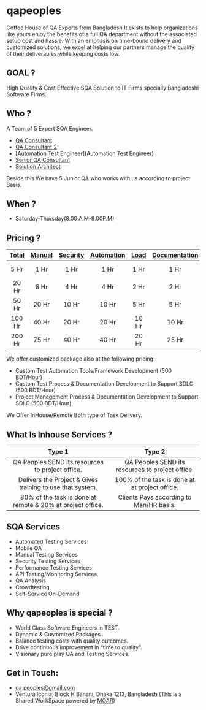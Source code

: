 # qapeoples

Coffee House of QA Experts from Bangladesh.It exists to help organizations like yours enjoy the benefits of a full QA department without the associated setup cost and hassle. With an emphasis on time-bound delivery and customized solutions, we excel at helping our partners manage the quality of their deliverables while keeping costs low.

## GOAL ?

High Quality & Cost Effective SQA Solution to IT Firms specially Bangladeshi Software Firms.

## Who ?

A Team of 5 Expert SQA Engineer.

* [QA Consultant](https://www.linkedin.com/in/kazi-md-shimul-billah-a625b2a9/)
* [QA Consultant 2](https://www.linkedin.com/in/khaled-bin-kamal-6ab3a453/)
* [Automation Test Engineer](Automation Test Engineer)
* [Senior QA Consultant](https://www.linkedin.com/in/mrouf/)
* [Solution Architect](https://www.linkedin.com/in/mostafiz838/)

Beside this We have 5 Junior QA who works with us according to project Basis.

## When ?
* Saturday-Thursday(8.00 A.M-8.00P.M)

## Pricing ?

| Total| [Manual](https://github.com/qapeoples/me/blob/master/ManualTesting.md) | [Security](https://github.com/qapeoples/me/blob/master/SecurityTesting.md) | [Automation](https://github.com/qapeoples/me/blob/master/AutomatedTesting.md) | [Load](https://github.com/qapeoples/me/blob/master/LoadTesting.md) | [Documentation](https://github.com/qapeoples/me/blob/master/TestDocumentation.md) | Pricing |
|  :---:  |  :---:   |  :---:   |  :---:   |  :---:   |  :---:   |  :---:  |
| 5 Hr | 1 Hr | 1 Hr  | 1 Hr | 1 Hr | 1 Hr | Free (1st 10 Only) |
| 20 Hr | 8 Hr | 4 Hr  | 4 Hr | 2 Hr | 2 Hr | 400 BDT/Hour |
| 50 Hr | 20 Hr | 10 Hr  | 10 Hr | 5 Hr | 5 Hr | 350 BDT/Hour |
| 100 Hr | 40 Hr | 20 Hr  | 20 Hr | 10 Hr | 10 Hr | 325 BDT/Hour |
| 200 Hr | 75 Hr | 40 Hr  | 40 Hr | 20 Hr | 25 Hr | 300 BDT/Hour |

We offer customized package also at the following pricing:

* Custom Test Automation Tools/Framework Development (500 BDT/Hour)
* Custom Test Process & Documentation Development to Support SDLC (500 BDT/Hour)
* Project Management Process & Documentation Development to Support SDLC (500 BDT/Hour)

We Offer InHouse/Remote Both type of Task Delivery.

## What Is Inhouse Services ?

| Type 1 | Type 2 |
|  :---:  |  :---:  |
| QA Peoples SEND its resources to project office. | QA Peoples SEND its resources to project office. |
| Delivers the Project & Gives training to use that system. | 100% of the task is done at at project office. |
| 80% of the task is done at remote & 20% at project office. | Clients Pays according to Man/HR basis. |

## SQA Services

* Automated Testing Services
* Mobile QA
* Manual Testing Services
* Security Testing Services
* Performance Testing Services
* API Testing/Monitoring Services
* QA Analysis
* Crowdtesting
* Self-Service On-Demand

## Why qapeoples is special ?

* World Class Software Engineers in TEST.
* Dynamic & Customized Packages.
* Balance testing costs with quality outcomes.
* Drive continuous improvement in “time to quality”.
* Visionary pure play QA and Testing Services.

## Get in Touch:

* qa.peoples@gmail.com
* Ventura Iconia, Block H Banani, Dhaka 1213, Bangladesh (This is a Shared WorkSpace powered by [MOAR](www.moarbd.com))
